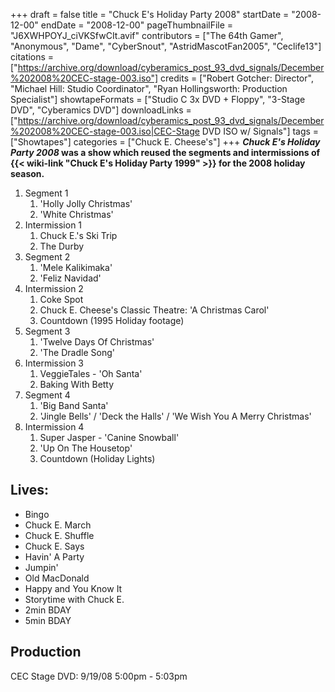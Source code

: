 +++
draft = false
title = "Chuck E's Holiday Party 2008"
startDate = "2008-12-00"
endDate = "2008-12-00"
pageThumbnailFile = "J6XWHPOYJ_ciVKSfwCIt.avif"
contributors = ["The 64th Gamer", "Anonymous", "Dame", "CyberSnout", "AstridMascotFan2005", "Ceclife13"]
citations = ["https://archive.org/download/cyberamics_post_93_dvd_signals/December%202008%20CEC-stage-003.iso"]
credits = ["Robert Gotcher: Director", "Michael Hill: Studio Coordinator", "Ryan Hollingsworth: Production Specialist"]
showtapeFormats = ["Studio C 3x DVD + Floppy", "3-Stage DVD", "Cyberamics DVD"]
downloadLinks = ["https://archive.org/download/cyberamics_post_93_dvd_signals/December%202008%20CEC-stage-003.iso|CEC-Stage DVD ISO w/ Signals"]
tags = ["Showtapes"]
categories = ["Chuck E. Cheese's"]
+++
***Chuck E's Holiday Party 2008* was a show which reused the segments and intermissions of {{< wiki-link "Chuck E's Holiday Party 1999" >}} for the 2008 holiday season.**

1.  Segment 1
    1.  'Holly Jolly Christmas'
    2.  'White Christmas'
2.  Intermission 1
    1.  Chuck E.'s Ski Trip
    2.  The Durby
3.  Segment 2
    1.  'Mele Kalikimaka'
    2.  'Feliz Navidad'
4.  Intermission 2
    1.  Coke Spot
    2.  Chuck E. Cheese's Classic Theatre: 'A Christmas Carol'
    3.  Countdown (1995 Holiday footage)
5.  Segment 3
    1.  'Twelve Days Of Christmas'
    2.  'The Dradle Song'
6.  Intermission 3
    1.  VeggieTales - 'Oh Santa'
    2.  Baking With Betty
7.  Segment 4
    1.  'Big Band Santa'
    2.  'Jingle Bells' / 'Deck the Halls' / 'We Wish You A Merry Christmas'
8.  Intermission 4
    1.  Super Jasper - 'Canine Snowball'
    2.  'Up On The Housetop'
    3.  Countdown (Holiday Lights)

## Lives:

- Bingo
- Chuck E. March
- Chuck E. Shuffle
- Chuck E. Says
- Havin' A Party
- Jumpin'
- Old MacDonald
- Happy and You Know It
- Storytime with Chuck E.
- 2min BDAY
- 5min BDAY

## Production

CEC Stage DVD: 9/19/08 5:00pm - 5:03pm
